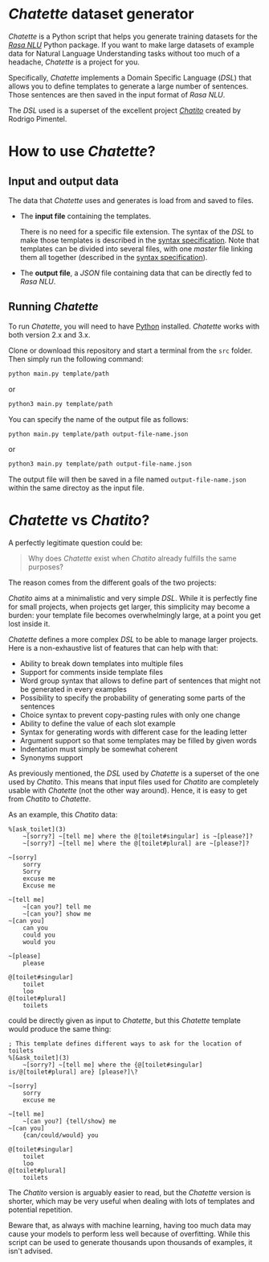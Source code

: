 # *Chatette* dataset generator

*Chatette* is a Python script that helps you generate training datasets for the [*Rasa NLU*](https://github.com/RasaHQ/rasa_nlu "rasa-nlu GitHub repository") Python package.
If you want to make large datasets of example data for Natural Language Understanding tasks without too much of a headache, *Chatette* is a project for you.

Specifically, *Chatette* implements a Domain Specific Language (*DSL*) that allows you to define templates to generate a large number of sentences. Those sentences are then saved in the input format of *Rasa NLU*.

The *DSL* used is a superset of the excellent project [*Chatito*](https://github.com/rodrigopivi/Chatito "Chatito's GitHub repository") created by Rodrigo Pimentel.

# How to use *Chatette*?

## Input and output data

The data that *Chatette* uses and generates is load from and saved to files.
- The **input file** containing the templates.

   There is no need for a specific file extension. The syntax of the *DSL* to make those templates is described in the [syntax specification](syntax-specs.md).
   Note that templates can be divided into several files, with one *master* file linking them all together (described in the [syntax specification](syntax-specs.md)).

- The **output file**, a *JSON* file containing data that can be directly fed to *Rasa NLU*.

## Running *Chatette*

To run *Chatette*, you will need to have [Python](https://www.python.org/) installed.
*Chatette* works with both version 2.x and 3.x.

Clone or download this repository and start a terminal from the `src` folder.
Then simply run the following command:
```bash
python main.py template/path
```
or
```bash
python3 main.py template/path
```

You can specify the name of the output file as follows:
```bash
python main.py template/path output-file-name.json
```
or
```bash
python3 main.py template/path output-file-name.json
```
The output file will then be saved in a file named `output-file-name.json` within the same directoy as the input file.

# *Chatette* vs *Chatito*?

A perfectly legitimate question could be:
> Why does *Chatette* exist when *Chatito* already fulfills the same purposes?

The reason comes from the different goals of the two projects:

*Chatito* aims at a minimalistic and very simple *DSL*. While it is perfectly fine for small projects, when projects get larger, this simplicity may become a burden: your template file becomes overwhelmingly large, at a point you get lost inside it.

*Chatette* defines a more complex *DSL* to be able to manage larger projects. Here is a non-exhaustive list of features that can help with that:

- Ability to break down templates into multiple files
- Support for comments inside template files
- Word group syntax that allows to define part of sentences that might not be generated in every examples
- Possibility to specify the probability of generating some parts of the sentences
- Choice syntax to prevent copy-pasting rules with only one change
- Ability to define the value of each slot example
- Syntax for generating words with different case for the leading letter
- Argument support so that some templates may be filled by given words
- Indentation must simply be somewhat coherent
- Synonyms support

As previously mentioned, the *DSL* used by *Chatette* is a superset of the one used by *Chatito*. This means that input files used for *Chatito* are completely usable with *Chatette* (not the other way around). Hence, it is easy to get from *Chatito* to *Chatette*.

As an example, this *Chatito* data:
```
%[ask_toilet](3)
    ~[sorry?] ~[tell me] where the @[toilet#singular] is ~[please?]?
    ~[sorry?] ~[tell me] where the @[toilet#plural] are ~[please?]?

~[sorry]
    sorry
    Sorry
    excuse me
    Excuse me

~[tell me]
    ~[can you?] tell me
    ~[can you?] show me
~[can you]
    can you
    could you
    would you

~[please]
    please

@[toilet#singular]
    toilet
    loo
@[toilet#plural]
    toilets
```
could be directly given as input to *Chatette*, but this *Chatette* template would produce the same thing:
```
; This template defines different ways to ask for the location of toilets
%[&ask_toilet](3)
    ~[sorry?] ~[tell me] where the {@[toilet#singular] is/@[toilet#plural] are} [please?]\?

~[sorry]
    sorry
    excuse me

~[tell me]
    ~[can you?] {tell/show} me
~[can you]
    {can/could/would} you

@[toilet#singular]
    toilet
    loo
@[toilet#plural]
    toilets
```

The *Chatito* version is arguably easier to read, but the *Chatette* version is shorter, which may be very useful when dealing with lots of templates and potential repetition.

Beware that, as always with machine learning, having too much data may cause your models to perform less well because of overfitting. While this script can be used to generate thousands upon thousands of examples, it isn't advised.
